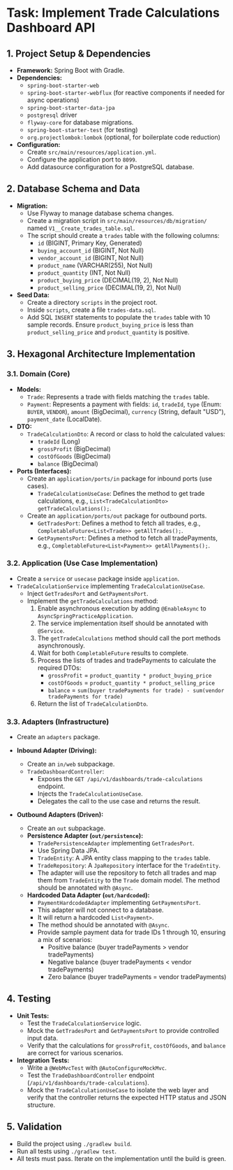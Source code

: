 # Task: Implement Trade Calculations Dashboard API

## 1. Project Setup & Dependencies

- **Framework:** Spring Boot with Gradle.
- **Dependencies:**
    - `spring-boot-starter-web`
    - `spring-boot-starter-webflux` (for reactive components if needed for async operations)
    - `spring-boot-starter-data-jpa`
    - `postgresql` driver
    - `flyway-core` for database migrations.
    - `spring-boot-starter-test` (for testing)
    - `org.projectlombok:lombok` (optional, for boilerplate code reduction)
- **Configuration:**
    - Create `src/main/resources/application.yml`.
    - Configure the application port to `8099`.
    - Add datasource configuration for a PostgreSQL database.

## 2. Database Schema and Data

- **Migration:**
    - Use Flyway to manage database schema changes.
    - Create a migration script in `src/main/resources/db/migration/` named `V1__Create_trades_table.sql`.
    - The script should create a `trades` table with the following columns:
        - `id` (BIGINT, Primary Key, Generated)
        - `buying_account_id` (BIGINT, Not Null)
        - `vendor_account_id` (BIGINT, Not Null)
        - `product_name` (VARCHAR(255), Not Null)
        - `product_quantity` (INT, Not Null)
        - `product_buying_price` (DECIMAL(19, 2), Not Null)
        - `product_selling_price` (DECIMAL(19, 2), Not Null)
- **Seed Data:**
    - Create a directory `scripts` in the project root.
    - Inside `scripts`, create a file `trades-data.sql`.
    - Add SQL `INSERT` statements to populate the `trades` table with 10 sample records. Ensure `product_buying_price` is less than `product_selling_price` and `product_quantity` is positive.

## 3. Hexagonal Architecture Implementation

### 3.1. Domain (Core)

- **Models:**
    - `Trade`: Represents a trade with fields matching the `trades` table.
    - `Payment`: Represents a payment with fields: `id`, `tradeId`, `type` (Enum: `BUYER`, `VENDOR`), `amount` (BigDecimal), `currency` (String, default "USD"), `payment_date` (LocalDate).
- **DTO:**
    - `TradeCalculationDto`: A record or class to hold the calculated values:
        - `tradeId` (Long)
        - `grossProfit` (BigDecimal)
        - `costOfGoods` (BigDecimal)
        - `balance` (BigDecimal)
- **Ports (Interfaces):**
    - Create an `application/ports/in` package for inbound ports (use cases).
        - `TradeCalculationUseCase`: Defines the method to get trade calculations, e.g., `List<TradeCalculationDto> getTradeCalculations();`.
    - Create an `application/ports/out` package for outbound ports.
        - `GetTradesPort`: Defines a method to fetch all trades, e.g., `CompletableFuture<List<Trade>> getAllTrades();`.
        - `GetPaymentsPort`: Defines a method to fetch all tradePayments, e.g., `CompletableFuture<List<Payment>> getAllPayments();`.

### 3.2. Application (Use Case Implementation)

- Create a `service` or `usecase` package inside `application`.
- `TradeCalculationService` implementing `TradeCalculationUseCase`.
    - Inject `GetTradesPort` and `GetPaymentsPort`.
    - Implement the `getTradeCalculations` method:
        1.  Enable asynchronous execution by adding `@EnableAsync` to `AsyncSpringPracticeApplication`.
        2.  The service implementation itself should be annotated with `@Service`.
        3.  The `getTradeCalculations` method should call the port methods asynchronously.
        4.  Wait for both `CompletableFuture` results to complete.
        5.  Process the lists of trades and tradePayments to calculate the required DTOs:
            - `grossProfit` = `product_quantity * product_buying_price`
            - `costOfGoods` = `product_quantity * product_selling_price`
            - `balance` = `sum(buyer tradePayments for trade) - sum(vendor tradePayments for trade)`
        6.  Return the list of `TradeCalculationDto`.

### 3.3. Adapters (Infrastructure)

- Create an `adapters` package.

- **Inbound Adapter (Driving):**
    - Create an `in/web` subpackage.
    - `TradeDashboardController`:
        - Exposes the `GET /api/v1/dashboards/trade-calculations` endpoint.
        - Injects the `TradeCalculationUseCase`.
        - Delegates the call to the use case and returns the result.

- **Outbound Adapters (Driven):**
    - Create an `out` subpackage.
    - **Persistence Adapter (`out/persistence`):**
        - `TradePersistenceAdapter` implementing `GetTradesPort`.
        - Use Spring Data JPA.
        - `TradeEntity`: A JPA entity class mapping to the `trades` table.
        - `TradeRepository`: A `JpaRepository` interface for the `TradeEntity`.
        - The adapter will use the repository to fetch all trades and map them from `TradeEntity` to the `Trade` domain model. The method should be annotated with `@Async`.
    - **Hardcoded Data Adapter (`out/hardcoded`):**
        - `PaymentHardcodedAdapter` implementing `GetPaymentsPort`.
        - This adapter will not connect to a database.
        - It will return a hardcoded `List<Payment>`.
        - The method should be annotated with `@Async`.
        - Provide sample payment data for trade IDs 1 through 10, ensuring a mix of scenarios:
            - Positive balance (buyer tradePayments > vendor tradePayments)
            - Negative balance (buyer tradePayments < vendor tradePayments)
            - Zero balance (buyer tradePayments = vendor tradePayments)

## 4. Testing

- **Unit Tests:**
    - Test the `TradeCalculationService` logic.
    - Mock the `GetTradesPort` and `GetPaymentsPort` to provide controlled input data.
    - Verify that the calculations for `grossProfit`, `costOfGoods`, and `balance` are correct for various scenarios.
- **Integration Tests:**
    - Write a `@WebMvcTest` with `@AutoConfigureMockMvc`.
    - Test the `TradeDashboardController` endpoint (`/api/v1/dashboards/trade-calculations`).
    - Mock the `TradeCalculationUseCase` to isolate the web layer and verify that the controller returns the expected HTTP status and JSON structure.

## 5. Validation

- Build the project using `./gradlew build`.
- Run all tests using `./gradlew test`.
- All tests must pass. Iterate on the implementation until the build is green.
